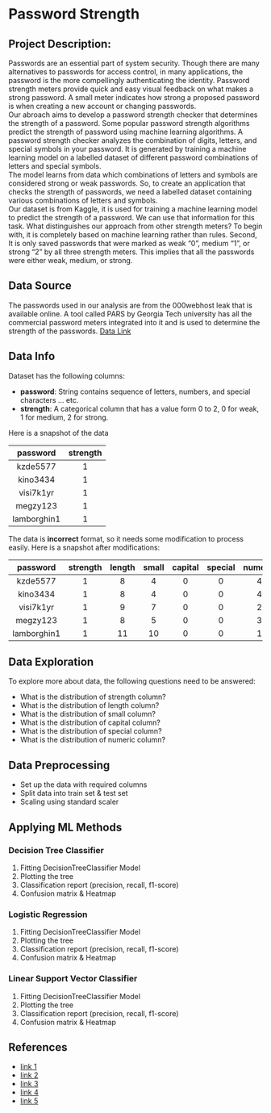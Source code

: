 # Password Strength

## Project Description:
Passwords are an essential part of system security. Though there are many alternatives to passwords for access control,
in many applications, the password is the more compellingly authenticating the identity. 
Password strength meters provide quick and easy visual feedback on what makes a strong password. A small meter indicates 
how strong a proposed password is when creating a new account or changing passwords.\
Our abroach aims to develop a password strength checker that determines the strength of a password. Some popular 
password strength algorithms predict the strength of password using machine learning algorithms. A password strength 
checker analyzes the combination of digits, letters, and special symbols in your password. It is generated by training a 
machine learning model on a labelled dataset of different password combinations of letters and special symbols.\
The model learns from data which combinations of letters and symbols are considered strong or weak passwords. So, to 
create an application that checks the strength of passwords, we need a labelled dataset containing various combinations 
of letters and symbols.\
Our dataset is from Kaggle, it is used for training a machine learning model to predict the strength of a password. We can use that information for this task. What distinguishes our 
approach from other strength meters? To begin with, it is completely based on machine learning rather than rules. Second, 
It is only saved passwords that were marked as weak “0”, medium “1”, or strong “2” by all three strength meters. 
This implies that all the passwords were either weak, medium, or strong.

## Data Source
The passwords used in our analysis are from the 000webhost leak that is available online. A tool called PARS by Georgia 
Tech university has all the commercial password meters integrated into it and is used to determine the strength of the 
passwords. [Data Link](https://www.kaggle.com/datasets/bhavikbb/password-strength-classifier-dataset)

## Data Info

Dataset has the following columns:
- **password**:   String contains sequence of letters, numbers, and special characters ... etc. 
- **strength**:   A categorical column that has a value form 0 to 2, 0 for weak, 1 for medium, 2 for strong.

Here is a snapshot of the data

|  password   | strength |
|:-----------:|:--------:|
|  kzde5577   |    1     |
|  kino3434   |    1     |
|  visi7k1yr  |    1     | 
|  megzy123   |    1     |
| lamborghin1 |    1     |

The data is **incorrect** format, so it needs some modification to process easily. Here is a snapshot after modifications: 

|  password   | strength | length | small | capital | special | numeric |
|:-----------:|:--------:|:------:|:-----:|:-------:|:-------:|:-------:|
|  kzde5577   |    1     |   8    |   4   |    0    |    0    |    4    |
|  kino3434   |    1     |   8    |   4   |    0    |    0    |    4    |
|  visi7k1yr  |    1     |   9    |   7   |    0    |    0    |    2    |
|  megzy123   |    1     |   8    |   5   |    0    |    0    |    3    |
| lamborghin1 |    1     |   11   |  10   |    0    |    0    |    1    |

## Data Exploration
To explore more about data, the following questions need to be answered:
  - What is the distribution of strength column?
  - What is the distribution of length column?
  - What is the distribution of small column?
  - What is the distribution of capital column?
  - What is the distribution of special column?
  - What is the distribution of numeric column?

## Data Preprocessing
  - Set up the data with required columns
  - Split data into train set & test set
  - Scaling using standard scaler

## Applying ML Methods  
### Decision Tree Classifier
   1. Fitting DecisionTreeClassifier Model
   2. Plotting the tree
   3. Classification report (precision, recall, f1-score)
   4. Confusion matrix & Heatmap
### Logistic Regression
   1. Fitting DecisionTreeClassifier Model
   2. Plotting the tree
   3. Classification report (precision, recall, f1-score)
   4. Confusion matrix & Heatmap
### Linear Support Vector Classifier
   1. Fitting DecisionTreeClassifier Model
   2. Plotting the tree
   3. Classification report (precision, recall, f1-score)
   4. Confusion matrix & Heatmap

## References
  - [link 1](https://www.ijitee.org/wp-content/uploads/papers/v11i8/H91190711822.pdf )
  - [link 2](https://www.researchgate.net/publication/232653407_Password_Strength_Prediction_Using_Supervised_Machine_Learning_Techniques)
  - [link 3](https://www.academia.edu/44786310/IJERT_Real_Time_Password_Strength_Analysis_on_a_Web_Application_Using_Multiple_Machine_Learning_Approaches)
  - [link 4](https://www.ijert.org/real-time-password-strength-analysis-on-a-web-application-using-multiple-machine-learning-approaches )
  - [link 5](https://www.blaseur.com/papers/login2017-better-passwords.pdf)


